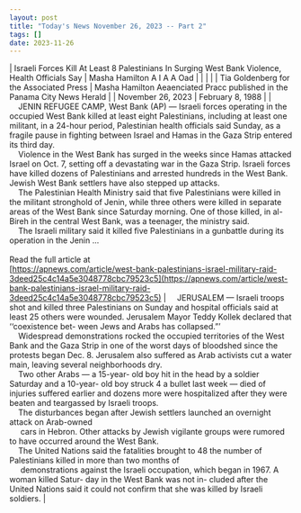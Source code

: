 ```yaml
---
layout: post
title: "Today's News November 26, 2023 -- Part 2"
tags: []
date: 2023-11-26
---
```


| Israeli Forces Kill At Least 8 Palestinians In Surging West Bank Violence, Health Officials Say | Masha Hamilton  A I A A Oad |
|  |  |
| Tia Goldenberg for the Associated Press | Masha Hamilton  Aeaenciated Pracc published in the Panama City News Herald |
| November 26, 2023 | February 8, 1988 |
| &nbsp;&nbsp;&nbsp;&nbsp;JENIN REFUGEE CAMP, West Bank (AP) — Israeli forces operating in the occupied West Bank killed at least eight Palestinians, including at least one militant, in a 24-hour period, Palestinian health officials said Sunday, as a fragile pause in fighting between Israel and Hamas in the Gaza Strip entered its third day.<br>&nbsp;&nbsp;&nbsp;&nbsp;Violence in the West Bank has surged in the weeks since Hamas attacked Israel on Oct. 7, setting off a devastating war in the Gaza Strip. Israeli forces have killed dozens of Palestinians and arrested hundreds in the West Bank. Jewish West Bank settlers have also stepped up attacks.<br>&nbsp;&nbsp;&nbsp;&nbsp;The Palestinian Health Ministry said that five Palestinians were killed in the militant stronghold of Jenin, while three others were killed in separate areas of the West Bank since Saturday morning. One of those killed, in al-Bireh in the central West Bank, was a teenager, the ministry said.<br>&nbsp;&nbsp;&nbsp;&nbsp;The Israeli military said it killed five Palestinians in a gunbattle during its operation in the Jenin  ...<br><br>Read the full article at<br>[https://apnews.com/article/west-bank-palestinians-israel-military-raid-3deed25c4c14a5e3048778cbc79523c5](https://apnews.com/article/west-bank-palestinians-israel-military-raid-3deed25c4c14a5e3048778cbc79523c5) | &nbsp;&nbsp;&nbsp;&nbsp;JERUSALEM — Israeli troops shot and killed three Palestinians on Sunday and hospital officials said at least 25 others were wounded. Jerusalem Mayor Teddy Kollek declared that ‘‘coexistence bet- ween Jews and Arabs has collapsed.”’<br>&nbsp;&nbsp;&nbsp;&nbsp;Widespread demonstrations rocked the occupied territories of the West Bank and the Gaza Strip in one of the worst days of bloodshed since the protests began Dec. 8. Jerusalem also suffered as Arab activists cut a water main, leaving several neighborhoods dry.<br>&nbsp;&nbsp;&nbsp;&nbsp;Two other Arabs — a 15-year- old boy hit in the head by a soldier Saturday and a 10-year- old boy struck 4 a bullet last week — died of injuries suffered earlier and dozens more were hospitalized after they were beaten and teargassed by Israeli troops.<br>&nbsp;&nbsp;&nbsp;&nbsp;The disturbances began after Jewish settlers launched an overnight attack on Arab-owned<br>&nbsp;&nbsp;&nbsp;&nbsp; cars in Hebron. Other attacks by Jewish vigilante groups were rumored to have occurred around the West Bank.<br>&nbsp;&nbsp;&nbsp;&nbsp;The United Nations said the fatalities brought to 48 the number of Palestinians killed in more than two months of<br>&nbsp;&nbsp;&nbsp;&nbsp; demonstrations against the Israeli occupation, which began in 1967. A woman killed Satur- day in the West Bank was not in- cluded after the United Nations said it could not confirm that she was killed by Israeli soldiers.  |